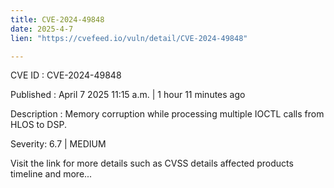 ```yaml
---
title: CVE-2024-49848
date: 2025-4-7
lien: "https://cvefeed.io/vuln/detail/CVE-2024-49848"

---
```


CVE ID : CVE-2024-49848

Published :  April 7
2025
11:15 a.m. | 1 hour
11 minutes ago

Description : Memory corruption while processing multiple IOCTL calls from HLOS to DSP.

Severity: 6.7 | MEDIUM

Visit the link for more details
such as CVSS details
affected products
timeline
and more...
